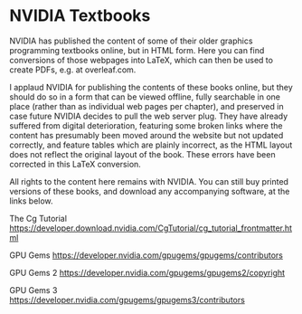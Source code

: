 # NVIDIA Textbooks

NVIDIA has published the content of some of their older graphics programming textbooks online, but in HTML form. Here you can find conversions of those webpages into LaTeX, which can then be used to create PDFs, e.g. at overleaf.com.

I applaud NVIDIA for publishing the contents of these books online, but they should do so in a form that can be viewed offline, fully searchable in one place (rather than as individual web pages per chapter), and preserved in case future NVIDIA decides to pull the web server plug. They have already suffered from digital deterioration, featuring some broken links where the content has presumably been moved around the website but not updated correctly, and feature tables which are plainly incorrect, as the HTML layout does not reflect the original layout of the book.  These errors have been corrected in this LaTeX conversion.

All rights to the content here remains with NVIDIA. You can still buy printed versions of these books, and download any accompanying software, at the links below.

The Cg Tutorial
https://developer.download.nvidia.com/CgTutorial/cg_tutorial_frontmatter.html

GPU Gems
https://developer.nvidia.com/gpugems/gpugems/contributors

GPU Gems 2
https://developer.nvidia.com/gpugems/gpugems2/copyright

GPU Gems 3
https://developer.nvidia.com/gpugems/gpugems3/contributors
